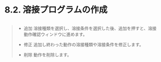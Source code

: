 # 8.2. 溶接プログラムの作成

<figure><img src="./img/section5.2.1.jpg" alt=""><figcaption></figcaption></figure>

> * 追加
>   溶接種類を選択し、溶接条件を選択した後、追加を押すと、溶接動作確認ウィンドウに進めます。
>
> * 修正
>   追加し終わった動作の溶接種類や溶接条件を修正します。
>
> * 削除
>   動作を削除します。

